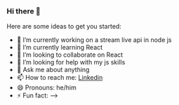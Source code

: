 ### Hi there 👋

Here are some ideas to get you started:

- 🔭 I’m currently working on a stream live api in node js
- 🌱 I’m currently learning React
- 👯 I’m looking to collaborate on React
- 🤔 I’m looking for help with  my js skills
- 💬 Ask me about anything
- 📫 How to reach me: [Linkedin](https://www.linkedin.com/in/rlaporal/)
- 😄 Pronouns: he/him
- ⚡ Fun fact: 
-->
